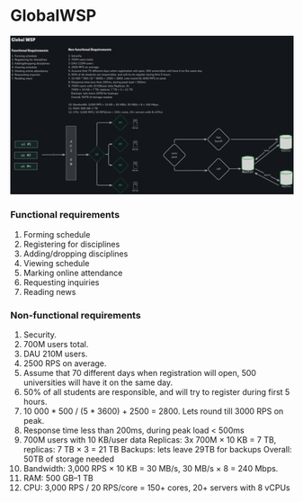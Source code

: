 # GlobalWSP

![alt text](globalWSP.png "Title")


### Functional requirements
1. Forming schedule
2. Registering for disciplines
3. Adding/dropping disciplines
4. Viewing schedule
5. Marking online attendance
6. Requesting inquiries
7. Reading news


### Non-functional requirements
1. Security.
2. 700M users total.
3. DAU 210M users.
4. 2500 RPS on average.
5. Assume that 70 different days when registration will open, 500 universities will have it on the same day.
6. 50% of all students are responsible, and will try to register during first 5 hours.
7. 10 000 * 500 / (5 * 3600) + 2500 = 2800. Lets round till 3000 RPS on peak.
8. Response time less than 200ms, during peak load < 500ms
9. 700M users with 10 KB/user data Replicas: 3x
    700M × 10 KB = 7 TB, replicas: 7 TB × 3 = 21 TB
    Backups: lets leave 29TB for backups
    Overall: 50TB of storage needed
10. Bandwidth: 3,000 RPS × 10 KB = 30 MB/s, 30 MB/s × 8 = 240 Mbps. 
11. RAM: 500 GB–1 TB
12. CPU: 3,000 RPS / 20 RPS/core = 150+ cores, 20+ servers with 8 vCPUs

